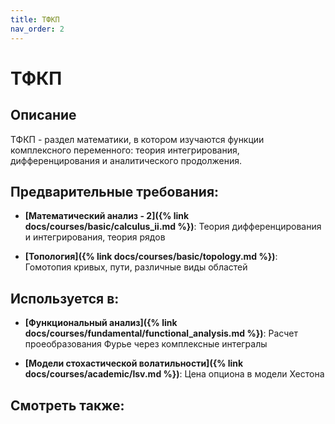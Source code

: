 ```yaml
---
title: ТФКП
nav_order: 2
---
```


# ТФКП


## Описание 
ТФКП - раздел математики, в котором изучаются функции комплексного переменного: 
теория интегрирования, дифференцирования и аналитического продолжения.


## Предварительные требования:

- **[Математический анализ - 2]({% link docs/courses/basic/calculus_ii.md %})**: Теория дифференцирования и интегрирования, теория рядов


- **[Топология]({% link docs/courses/basic/topology.md %})**: Гомотопия кривых, пути, различные виды областей



## Используется в:

- **[Функциональный анализ]({% link docs/courses/fundamental/functional_analysis.md %})**: Расчет проеобразования Фурье через комплексные интегралы


- **[Модели стохастической волатильности]({% link docs/courses/academic/lsv.md %})**: Цена опциона в модели Хестона 



## Смотреть также:
